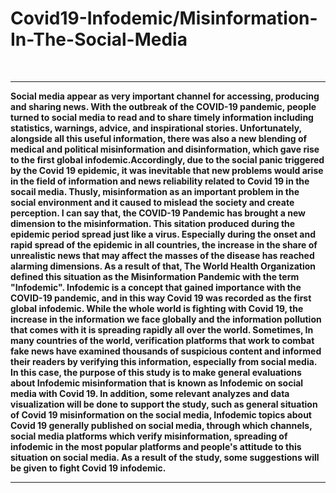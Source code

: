# Covid19-Infodemic/Misinformation-In-The-Social-Media
<br/>  
<hr width="100%" color="#555" size="15" align="left">
<p>
 
<b>
Social media appear as very important channel for accessing, producing and sharing news. With the outbreak of the COVID-19 pandemic, people turned to social media to read and to share timely information including statistics, warnings, advice, and inspirational stories. Unfortunately, alongside all this useful information, there was also a new blending of medical and political misinformation and disinformation, which gave rise to the first global infodemic.Accordingly, due to the social panic triggered by the Covid 19 epidemic, it was inevitable that new problems would arise in the field of information and news reliability related to Covid 19 in the socail media. Thusly, misinformation as an important problem in the social environment and it caused to mislead the society and create perception. I can say that, the COVID-19 Pandemic has brought a new dimension to the misinformation. This sitation produced during the epidemic period spread just like a virus. Especially during the onset and rapid spread of the epidemic in all countries, the increase in the share of unrealistic news that may affect the masses of the disease has reached alarming dimensions. As a result of that, The World Health Organization defined this situation as the Misinformation Pandemic with the term "Infodemic". Infodemic is a concept that gained importance with the COVID-19 pandemic, and in this way Covid 19 was recorded as the first global infodemic. While the whole world is fighting with Covid 19, the increase in the information we face globally and the information pollution that comes with it is spreading rapidly all over the world. Sometimes, In many countries of the world, verification platforms that work to combat fake news have examined thousands of suspicious content and informed their readers by verifying this information, especially from social media. In this case, the purpose of this study is to make general evaluations about Infodemic misinformation that is known as Infodemic  on social media with Covid 19. In addition, some relevant analyzes and data visualization will be done to support the study, such as general situation of Covid 19 misinformation on the social media, Infodemic topics about Covid 19 generally published on social media, through which channels, social media platforms which verify misinformation, spreading of infodemic in the most popular platforms and people's attitude to this situation on social media. As a result of the study, some suggestions will be given to fight Covid 19 infodemic.
<br/> 
 </p>
</b>
<hr width="100%" color="#555" size="15">
<br/><br/>
